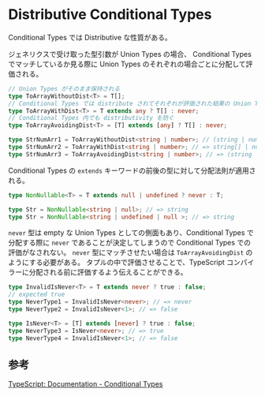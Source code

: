 # Distributive Conditional Types

Conditional Types では Distributive な性質がある。

ジェネリクスで受け取った型引数が Union Types の場合、 Conditional Types でマッチしているか見る際に Union Types のそれぞれの場合ごとに分配して評価される。

```ts
// Union Types がそのまま保持される
type ToArrayWithoutDist<T> = T[];
// Conditional Types では distribute されてそれぞれが評価された結果の Union Types を返す
type ToArrayWithDist<T> = T extends any ? T[] : never;
// Conditional Types 内でも distributivity を防ぐ
type ToArrayAvoidingDist<T> = [T] extends [any] ? T[] : never;

type StrNumArr1 = ToArrayWithoutDist<string | number>; // (string | number)[]
type StrNumArr2 = ToArrayWithDist<string | number>; // => string[] | number[]
type StrNumArr3 = ToArrayAvoidingDist<string | number>; // => (string | number)[]
```

Conditional Types の `extends` キーワードの前後の型に対して分配法則が適用される。

```ts
type NonNullable<T> = T extends null | undefined ? never : T;

type Str = NonNullable<string | null>; // => string
type Str = NonNullable<string | undefined | null >; // => string
```

`never` 型は empty な Union Types としての側面もあり、Conditional Types で分配する際に `never` であることが決定してしまうので Conditional Types での評価がなされない。
 `never` 型にマッチさせたい場合は `ToArrayAvoidingDist` のようにする必要がある。
タプルの中で評価させることで、TypeScript コンパイラーに分配される前に評価するよう伝えることができる。

```ts
type InvalidIsNever<T> = T extends never ? true : false;
// expected true
type NeverType1 = InvalidIsNever<never>; // => never
type NeverType2 = InvalidIsNever<1>; // => false

type IsNever<T> = [T] extends [never] ? true : false;
type NeverType3 = IsNever<never>; // => true
type NeverType4 = InvalidIsNever<1>; // => false
```

## 参考

[TypeScript: Documentation - Conditional Types](https://www.typescriptlang.org/docs/handbook/2/conditional-types.html#distributive-conditional-types)
